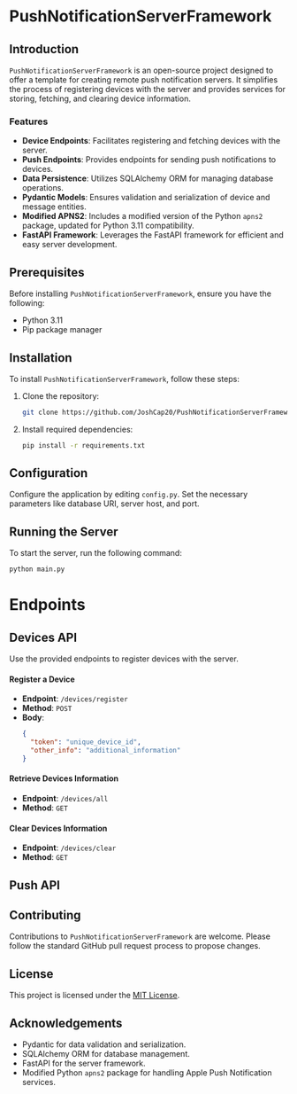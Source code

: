# PushNotificationServerFramework

## Introduction
`PushNotificationServerFramework` is an open-source project designed to offer a template for creating remote push notification servers. It simplifies the process of registering devices with the server and provides services for storing, fetching, and clearing device information.

### Features
- **Device Endpoints**: Facilitates registering and fetching devices with the server.
- **Push Endpoints**: Provides endpoints for sending push notifications to devices.
- **Data Persistence**: Utilizes SQLAlchemy ORM for managing database operations.
- **Pydantic Models**: Ensures validation and serialization of device and message entities.
- **Modified APNS2**: Includes a modified version of the Python `apns2` package, updated for Python 3.11 compatibility.
- **FastAPI Framework**: Leverages the FastAPI framework for efficient and easy server development.

## Prerequisites
Before installing `PushNotificationServerFramework`, ensure you have the following:
- Python 3.11
- Pip package manager

## Installation
To install `PushNotificationServerFramework`, follow these steps:

1. Clone the repository:
   ```bash
   git clone https://github.com/JoshCap20/PushNotificationServerFramework.git
   ```
2. Install required dependencies:
   ```bash
   pip install -r requirements.txt
   ```

## Configuration
Configure the application by editing `config.py`. Set the necessary parameters like database URI, server host, and port.

## Running the Server
To start the server, run the following command:
```bash
python main.py
```

# Endpoints
## Devices API
Use the provided endpoints to register devices with the server.

#### Register a Device
- **Endpoint**: `/devices/register`
- **Method**: `POST`
- **Body**:
  ```json
  {
    "token": "unique_device_id",
    "other_info": "additional_information"
  }
  ```

#### Retrieve Devices Information
- **Endpoint**: `/devices/all`
- **Method**: `GET`

#### Clear Devices Information
- **Endpoint**: `/devices/clear`
- **Method**: `GET`

## Push API


## Contributing
Contributions to `PushNotificationServerFramework` are welcome. Please follow the standard GitHub pull request process to propose changes.

## License
This project is licensed under the [MIT License](LICENSE.md).

## Acknowledgements
- Pydantic for data validation and serialization.
- SQLAlchemy ORM for database management.
- FastAPI for the server framework.
- Modified Python `apns2` package for handling Apple Push Notification services.
